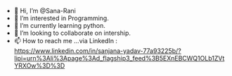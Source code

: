- 👋 Hi, I’m @Sana-Rani
- 👀 I’m interested in Programming.
- 🌱 I’m currently learning python.
- 💞️ I’m looking to collaborate on intership.
- 📫 How to reach me ...via LinkedIn : https://www.linkedin.com/in/sanjana-yadav-77a93225b/?lipi=urn%3Ali%3Apage%3Ad_flagship3_feed%3B5EXnEBCWQ1OLb1ZVtYRXOw%3D%3D

<!---
Sana-Rani/Sana-Rani is a ✨ special ✨ repository because its `README.md` (this file) appears on your GitHub profile.
You can click the Preview link to take a look at your changes.
--->
